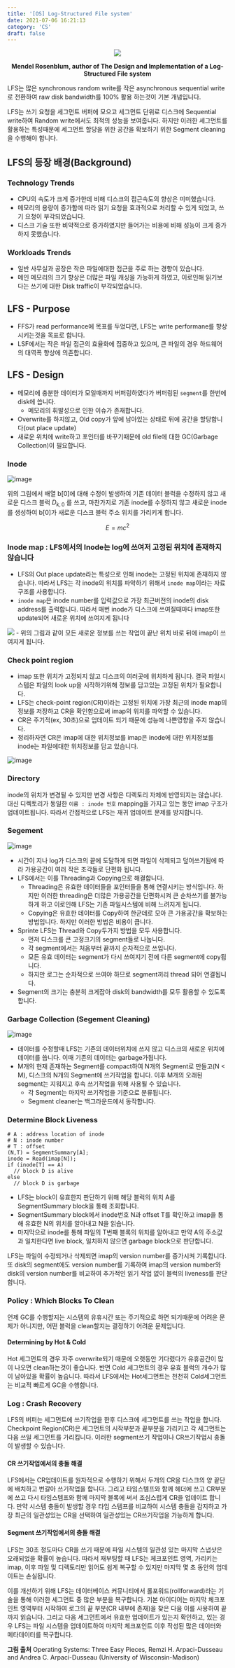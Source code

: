 ```yaml
---
title: '[OS] Log-Structured File system'
date: 2021-07-06 16:21:13
category: 'CS'
draft: false
---
```


<div align=center>
<div class="card">
  <div class="card__image">
    <img class="image" src="https://user-images.githubusercontent.com/28651727/124206229-ec4dfa80-db1d-11eb-8eee-191d50436808.png"/>
  </div>
</div>

<b>Mendel Rosenblum, author of The Design and Implementation of a Log-Structured File system</b>

</div>

LFS는 많은 synchronous random write를 작은 asynchronous sequential write로 전환하여 raw disk bandwidth를 100% 활용 하는것이 기본 개념입니다.

LFS는 쓰기 요청을 세그먼트 버퍼에 모으고 세그먼트 단위로 디스크에 Sequential write하여 Random write에서도 최적의 성능을 보여줍니다. 하지만 이러한 세그먼트를 활용하는 특성때문에 세그먼트 할당을 위한 공간을 확보하기 위한 Segment cleaning을 수행해야 합니다. 

## LFS의 등장 배경(Background)
### Technology Trends
- CPU의 속도가 크게 증가한데 비해 디스크의 접근속도의 향상은 미미했습니다.
- 메모리의 용량이 증가함에 따라 읽기 요청을 효과적으로 처리할 수 있게 되었고, 쓰기 요청이 부각되었습니다.
- 디스크 기술 또한 비약적으로 증가하였지만 들어가는 비용에 비해 성능이 크게 증가하지 못했습니다.

### Workloads Trends
- 일반 사무실과 공장은 작은 파일에대한 접근을 주로 하는 경향이 있습니다.
- 메인 메모리의 크기 향상은 더많은 파일 캐싱을 가능하게 하였고, 이로인해 읽기보다는 쓰기에 대한 Disk traffic이 부각되었습니다.
 
## LFS - Purpose
- FFS가 read performance에 목표를 두었다면, LFS는 write performane를 향상시키는것을 목표로 합니다.
- LSF에서는 작은 파일 접근의 효율화에 집중하고 있으며, 큰 파일의 경우 하드웨어의 대역폭 향상에 의존합니다.

## LFS - Design
- 메모리에 충분한 데이터가 모일때까지 버퍼링하였다가 버퍼링된 `segment`를 한번에 disk에 씁니다.
  - 메모리의 휘발성으로 인한 이슈가 존재합니다.
- Overwrite를 하지않고, Old copy가 앞에 남아있는 상태로 뒤에 공간을 할당합니다(out place update)
- 새로운 위치에 write하고 포인터를 바꾸기때문에 old file에 대한 GC(Garbage Collection)이 필요합니다.

### Inode

![image](https://user-images.githubusercontent.com/28651727/124464751-8ab4b700-ddcf-11eb-847f-a685571a3d2b.png)

위의 그림에서 배열 b[0]에 대해 수정이 발생하여 기존 데이터 블럭을 수정하지 않고 새로운 디스크 블럭 $D_{k,0}$ 를 쓰고, 마찬가지로 기존 inode를 수정하지 않고 새로운 inode를 생성하여 b[0]가 새로운 디스크 블럭 주소 위치를 가리키게 합니다.

$$E = mc^2$$


### Inode map : LFS에서의 Inode는 log에 쓰여저 고정된 위치에 존재하지 않습니다

- LFS의 Out place update라는 특성으로 인해 inode는 고정된 위치에 존재하지 않습니다. 따라서 LFS는 각 inode의 위치를 파악하기 위해서 `inode map`이라는 자료구조를 사용합니다. 
- `inode map`은 inode number를 입력값으로 가장 최근버전의 inode의 disk address를 출력합니다. 따라서 매번 inode가 디스크에 쓰여질때마다 imap또한 update되어 새로운 위치에 쓰여지게 됩니다
<img src="https://user-images.githubusercontent.com/28651727/124561385-cbb4d600-de78-11eb-93cb-24c0f555fb3c.png"/>
- 위의 그림과 같이 모든 새로운 정보를 쓰는 작업이 끝난 위치 바로 뒤에 imap이 쓰여지게 됩니다.

### Check point region
- imap 또한 위치가 고정되지 않고 디스크의 여러곳에 위치하게 됩니다. 결국 파일시스템은 파일의 look up을 시작하기위해 정보를 담고있는 고정된 위치가 필요합니다.
- LFS는 check-point region(CR)이라는 고정된 위치에 가장 최근의 inode map의 정보를 저장하고 CR을 확인함으로써 imap의 위치를 파악할 수 있습니다.
- CR은 주기적(ex, 30초)으로 업데이트 되기 때문에 성능에 나쁜영향을 주지 않습니다.
- 정리하자면 CR은 imap에 대한 위치정보를 imap은 inode에 대한 위치정보를 inode는 파일에대한 위치정보를 담고 있습니다.

![image](https://user-images.githubusercontent.com/28651727/124563519-10417100-de7b-11eb-8aea-cb7f7b8293f9.png)

### Directory

inode의 위치가 변경될 수 있지만 변경 사항은 디렉토리 자체에 반영되지는 않습니다. 대신 디렉토리가 동일한 `이름 : inode 번호` mapping을 가지고 있는 동안 imap 구조가 업데이트됩니다. 따라서 간접적으로 LFS는 재귀 업데이트 문제를 방지합니다.

### Segement
![image](https://user-images.githubusercontent.com/28651727/124404280-498fb900-dd75-11eb-9dd8-371b7e7d5882.png)

- 시간이 지나 log가 디스크의 끝에 도달하게 되면 파일이 삭제되고 덮어쓰기됨에 따라 가용공간이 여러 작은 조각들로 단편화 됩니다. 
- LFS에서는 이를 Threading과 Copying으로 해결합니다. 
  - Threading은 유효한 데이터들을 포인터들을 통해 연결시키는 방식입니다. 하지만 이러한 threading은 더많은 가용공간을 단편화시켜 큰 순차쓰기를 불가능하게 하고 이로인해 LFS는 기존 파일시스템에 비해 느려지게 됩니다.
  - Copying은 유효한 데이터를 Copy하여 한군데로 모아 큰 가용공간을 확보하는 방법입니다. 하지만 이러한 방법은 비용이 큽니다.
- Sprinte LFS는 Thread와 Copy두가지 방법을 모두 사용합니다. 
  - 먼저 디스크를 큰 고정크기의 segment들로 나눕니다.
  - 각 segment에서는 처음부터 끝까지 순차적으로 쓰입니다.
  - 모든 유효 데이터는 segment가 다시 쓰여지기 전에 다른 segment에 copy됩니다.
  - 하지만 로그는 순차적으로 쓰여야 하므로 segment끼리 thread 되어 연결됩니다.
- Segment의 크기는 충분히 크게잡아 disk의 bandwidth를 모두 활용할 수 있도록 합니다.

### Garbage Collection (Segement Cleaning)
![image](https://user-images.githubusercontent.com/28651727/124466193-57732780-ddd1-11eb-9e83-3cfea927ff31.png)
- 데이터를 수정할때 LFS는 기존의 데이터위치에 쓰지 않고 디스크의 새로운 위치에 데이터를 씁니다. 이때 기존의 데이터는 garbage가됩니다.
- M개의 현재 존재하는 Segment를 compact하여 N개의 Segment로 만들고(N < M), 디스크의 N개의 Segment에 쓰기작업을 합니다. 이후 M개의 오래된 segment는 지워지고 후속 쓰기작업을 위해 사용될 수 있습니다.
  - 각 Segment는 마지막 쓰기작업을 기준으로 분류됩니다.
  - Segment cleaner는 백그라운드에서 동작합니다.

### Determine Block Liveness
```
# A : address location of inode
# N : inode number
# T : offset
(N,T) = SegmentSummary[A];
inode = Read(imap[N]);
if (inode[T] == A) 
  // block D is alive
else
  // block D is garbage
```
- LFS는 block이 유효한지 판단하기 위해 해당 블럭의 위치 A를 SegmentSummary block을 통해 조회합니다. 
- SegmentSummary block에서 inode번호 N과 offset T를 확인하고 imap을 통해 유효한 N의 위치를 알아내고 N을 읽습니다.
- 마지막으로 inode를 통해 파일의 T번째 블록의 위치를 알아내고 만약 A의 주소값과 일치한다면 live block, 일치하지 않으면 garbage block으로 판단합니다.

LFS는 파일이 수정되거나 삭제되면 imap의 version number를 증가시켜 기록합니다. 또 disk의 segment에도 version number를 기록하여 imap의 version number와 disk의 version number를 비교하여 추가적인 읽기 작업 없이 블럭의 liveness를 판단합니다.

### Policy : Which Blocks To Clean
언제 GC를 수행할지는 시스템의 유휴시간 또는 주기적으로 하면 되기때문에 어려운 문제가 아니지만, 어떤 블럭을 clean할지는 결정하기 어려운 문제입니다.

#### Determining by Hot & Cold
Hot 세그먼트의 경우 자주 overwrite되기 때문에 오랫동안 기다렸다가 유휴공간이 많이 나오면 clean하는것이 좋습니다. 반면 Cold 세그먼트의 경우 유효 블럭의 개수가 많이 남아있을 확률이 높습니다. 따라서 LFS에서는 Hot세그먼트는 천천히 Cold세그먼트는 비교적 빠르게 GC을 수행합니다.

### Log : Crash Recovery
LFS의 버퍼는 세그먼트에 쓰기작업을 한후 디스크에 세그먼트를 쓰는 작업을 합니다. Checkpoint Region(CR)은 세그먼트의 시작부분과 끝부분을 가리키고 각 세그먼트는 다음 쓰일 세그먼트를 가리킵니다. 이러한 segment쓰기 작업이나 CR쓰기작업시 충돌이 발생할 수 있습니다. 

#### CR 쓰기작업에서의 충돌 해결
LFS에서는 CR업데이트를 원자적으로 수행하기 위해서 두개의 CR을 디스크의 양 끝단에 배치하고 번갈아 쓰기작업을 합니다. 그리고 타임스템프와 함께 헤더에 쓰고 CR부분에 쓰고 다시 타임스템프와 함께 마지막 블록에 써서 조심스럽게 CR을 업데이트 합니다. 만약 시스템 충돌이 발생할 경우 타임 스템프를 비교하여 시스템 충돌을 감지하고 가장 최근의 일관성있는 CR을 선택하여 일관성있는 CR쓰기작업을 가능하게 합니다.

#### Segment 쓰기작업에서의 충돌 해결
LFS는 30초 정도마다 CR을 쓰기 때문에 파일 시스템의 일관성 있는 마지막 스냅샷은 오래되었을 확률이 높습니다. 따라서 재부팅할 때 LFS는 체크포인트 영역, 가리키는 imap, 이후 파일 및 디렉토리만 읽어도 쉽게 복구할 수 있지만 마지막 몇 초 동안의 업데이트는 손실됩니다.

이를 개선하기 위해 LFS는 데이터베이스 커뮤니티에서 롤포워드(rollforward)라는 기술을 통해 이러한 세그먼트 중 많은 부분을 복구합니다. 기본 아이디어는 마지막 체크포인트 영역부터 시작하여 로그의 끝 부분(CR 내부에 존재)을 찾은 다음 이를 사용하여 끝까지 읽습니다. 그리고 다음 세그먼트에서 유효한 업데이트가 있는지 확인하고, 있는 경우 LFS는 파일 시스템을 업데이트하여 마지막 체크포인트 이후 작성된 많은 데이터와 메타데이터를 복구합니다.

**그림 출처**
Operating Systems: Three Easy Pieces, Remzi H. Arpaci-Dusseau and Andrea C. Arpaci-Dusseau (University of Wisconsin-Madison)